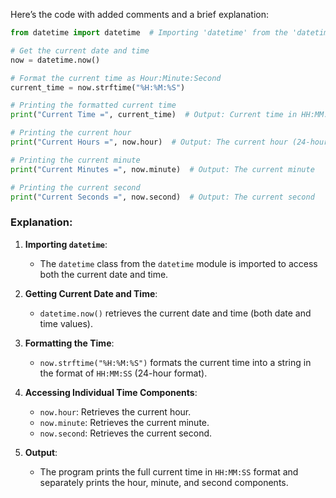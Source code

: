 Here’s the code with added comments and a brief explanation:

```python
from datetime import datetime  # Importing 'datetime' from the 'datetime' module

# Get the current date and time
now = datetime.now()

# Format the current time as Hour:Minute:Second
current_time = now.strftime("%H:%M:%S")

# Printing the formatted current time
print("Current Time =", current_time)  # Output: Current time in HH:MM:SS format

# Printing the current hour
print("Current Hours =", now.hour)  # Output: The current hour (24-hour format)

# Printing the current minute
print("Current Minutes =", now.minute)  # Output: The current minute

# Printing the current second
print("Current Seconds =", now.second)  # Output: The current second
```

### Explanation:

1. **Importing `datetime`**:
   - The `datetime` class from the `datetime` module is imported to access both the current date and time.

2. **Getting Current Date and Time**:
   - `datetime.now()` retrieves the current date and time (both date and time values).

3. **Formatting the Time**:
   - `now.strftime("%H:%M:%S")` formats the current time into a string in the format of `HH:MM:SS` (24-hour format).

4. **Accessing Individual Time Components**:
   - `now.hour`: Retrieves the current hour.
   - `now.minute`: Retrieves the current minute.
   - `now.second`: Retrieves the current second.

5. **Output**:
   - The program prints the full current time in `HH:MM:SS` format and separately prints the hour, minute, and second components.
